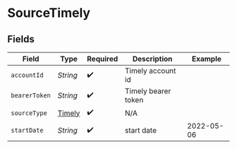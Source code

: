 # SourceTimely


## Fields

| Field                                   | Type                                    | Required                                | Description                             | Example                                 |
| --------------------------------------- | --------------------------------------- | --------------------------------------- | --------------------------------------- | --------------------------------------- |
| `accountId`                             | *String*                                | :heavy_check_mark:                      | Timely account id                       |                                         |
| `bearerToken`                           | *String*                                | :heavy_check_mark:                      | Timely bearer token                     |                                         |
| `sourceType`                            | [Timely](../../models/shared/Timely.md) | :heavy_check_mark:                      | N/A                                     |                                         |
| `startDate`                             | *String*                                | :heavy_check_mark:                      | start date                              | 2022-05-06                              |